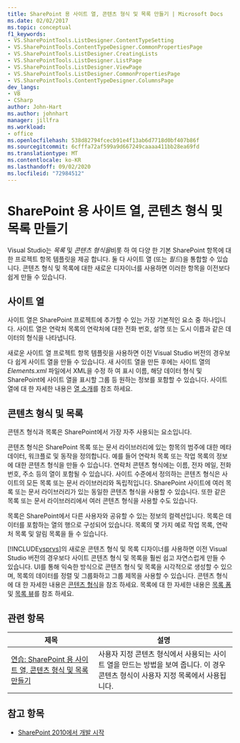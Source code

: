 ```yaml
---
title: SharePoint 용 사이트 열, 콘텐츠 형식 및 목록 만들기 | Microsoft Docs
ms.date: 02/02/2017
ms.topic: conceptual
f1_keywords:
- VS.SharePointTools.ListDesigner.ContentTypeSetting
- VS.SharePointTools.ContentTypeDesigner.CommonPropertiesPage
- VS.SharePointTools.ListDesigner.CreatingLists
- VS.SharePointTools.ListDesigner.ListPage
- VS.SharePointTools.ListDesigner.ViewPage
- VS.SharePointTools.ListDesigner.CommonPropertiesPage
- VS.SharePointTools.ContentTypeDesigner.ColumnsPage
dev_langs:
- VB
- CSharp
author: John-Hart
ms.author: johnhart
manager: jillfra
ms.workload:
- office
ms.openlocfilehash: 538d82794fcecb91e4f13ab6d7718d0bf407b86f
ms.sourcegitcommit: 6cfffa72af599a9d667249caaaa411bb28ea69fd
ms.translationtype: MT
ms.contentlocale: ko-KR
ms.lasthandoff: 09/02/2020
ms.locfileid: "72984512"
---
```

# <a name="create-site-columns-content-types-and-lists-for-sharepoint"></a>SharePoint 용 사이트 열, 콘텐츠 형식 및 목록 만들기
  Visual Studio는 *목록* 및 *콘텐츠 형식을*비롯 하 여 다양 한 기본 SharePoint 항목에 대 한 프로젝트 항목 템플릿을 제공 합니다. 둘 다 사이트 열 (또는 *필드*)을 통합할 수 있습니다. 콘텐츠 형식 및 목록에 대한 새로운 디자이너를 사용하면 이러한 항목을 이전보다 쉽게 만들 수 있습니다.

## <a name="site-columns"></a>사이트 열
 사이트 열은 SharePoint 프로젝트에 추가할 수 있는 가장 기본적인 요소 중 하나입니다. 사이트 열은 연락처 목록의 연락처에 대한 전화 번호, 설명 또는 도시 이름과 같은 데이터의 형식을 나타냅니다.

 새로운 사이트 열 프로젝트 항목 템플릿을 사용하면 이전 Visual Studio 버전의 경우보다 쉽게 사이트 열을 만들 수 있습니다. 새 사이트 열을 만든 후에는 사이트 열의 *Elements.xml* 파일에서 XML을 수정 하 여 표시 이름, 해당 데이터 형식 및 SharePoint에 사이트 열을 표시할 그룹 등 원하는 정보를 포함할 수 있습니다. 사이트 열에 대 한 자세한 내용은 [열 소개](/previous-versions/office/developer/sharepoint-2010/ms450825(v=office.14))를 참조 하세요.

## <a name="content-types-and-lists"></a>콘텐츠 형식 및 목록
 콘텐츠 형식과 목록은 SharePoint에서 가장 자주 사용되는 요소입니다.

 콘텐츠 형식은 SharePoint 목록 또는 문서 라이브러리에 있는 항목의 범주에 대한 메타데이터, 워크플로 및 동작을 정의합니다. 예를 들어 연락처 목록 또는 작업 목록의 정보에 대한 콘텐츠 형식을 만들 수 있습니다. 연락처 콘텐츠 형식에는 이름, 전자 메일, 전화 번호, 주소 등의 열이 포함될 수 있습니다. 사이트 수준에서 정의하는 콘텐츠 형식은 사이트의 모든 목록 또는 문서 라이브러리와 독립적입니다. SharePoint 사이트에 여러 목록 또는 문서 라이브러리가 있는 동일한 콘텐츠 형식을 사용할 수 있습니다. 또한 같은 목록 또는 문서 라이브러리에서 여러 콘텐츠 형식을 사용할 수도 있습니다.

 목록은 SharePoint에서 다른 사용자와 공유할 수 있는 정보의 컬렉션입니다. 목록은 데이터를 포함하는 열의 행으로 구성되어 있습니다. 목록의 몇 가지 예로 작업 목록, 연락처 목록 및 알림 목록을 들 수 있습니다.

 [!INCLUDE[vsprvs](../sharepoint/includes/vsprvs-md.md)]의 새로운 콘텐츠 형식 및 목록 디자이너를 사용하면 이전 Visual Studio 버전의 경우보다 사이트 콘텐츠 형식 및 목록을 훨씬 쉽고 자연스럽게 만들 수 있습니다. UI를 통해 익숙한 방식으로 콘텐츠 형식 및 목록을 시각적으로 생성할 수 있으며, 목록의 데이터를 정렬 및 그룹화하고 그룹 제목을 사용할 수 있습니다. 콘텐츠 형식에 대 한 자세한 내용은 [콘텐츠 형식](/previous-versions/office/developer/sharepoint-2010/ms479905(v=office.14))을 참조 하세요. 목록에 대 한 자세한 내용은 [목록 폼](/previous-versions/office/developer/sharepoint-2010/aa543232(v=office.14)) 및 [목록 뷰](/previous-versions/office/developer/sharepoint-2010/ff604021(v=office.14))를 참조 하세요.

## <a name="related-topics"></a>관련 항목

|제목|설명|
|-----------|-----------------|
|[연습: SharePoint 용 사이트 열, 콘텐츠 형식 및 목록 만들기](../sharepoint/walkthrough-create-a-site-column-content-type-and-list-for-sharepoint.md)|사용자 지정 콘텐츠 형식에서 사용되는 사이트 열을 만드는 방법을 보여 줍니다. 이 경우 콘텐츠 형식이 사용자 지정 목록에서 사용됩니다.|

## <a name="see-also"></a>참고 항목
- [SharePoint 2010에서 개발 시작](/sharepoint/dev/)
